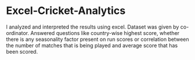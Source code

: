 # Excel-Cricket-Analytics
I analyzed and interpreted the results using excel. Dataset was given by co-ordinator. Answered questions like country-wise highest score, whether there is any seasonality factor present on run scores or correlation between the number of matches that is being played and average score that has been scored.

